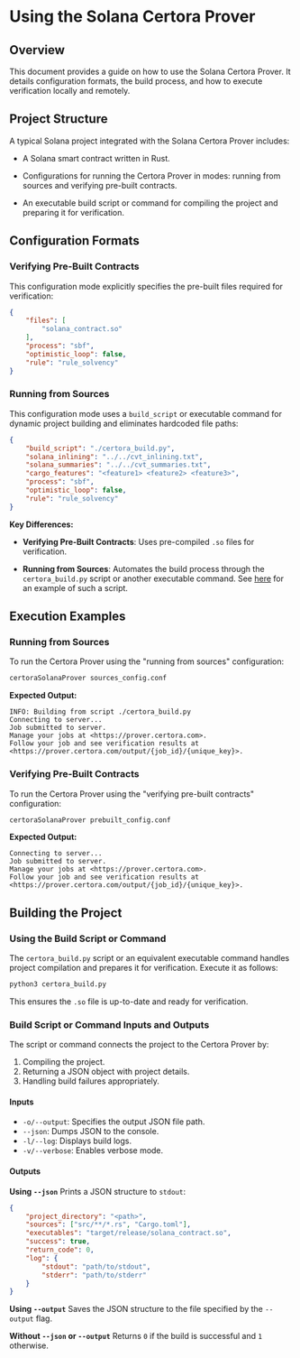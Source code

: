 # Using the Solana Certora Prover 

## Overview

This document provides a guide on how to use the Solana Certora
Prover. It details configuration formats, the build process, and how
to execute verification locally and remotely.


## Project Structure

A typical Solana project integrated with the Solana Certora Prover includes:

- A Solana smart contract written in Rust.

- Configurations for running the Certora Prover in modes: running from
  sources and verifying pre-built contracts.
 
- An executable build script or command for compiling the project and
  preparing it for verification.

## Configuration Formats

### Verifying Pre-Built Contracts

This configuration mode explicitly specifies the pre-built files required for verification:

```json
{
    "files": [
        "solana_contract.so"
    ],
    "process": "sbf",
    "optimistic_loop": false,
    "rule": "rule_solvency"
}
```

### Running from Sources

This configuration mode uses a `build_script` or executable command for dynamic project building and eliminates hardcoded file paths:

```json
{
    "build_script": "./certora_build.py",
    "solana_inlining": "../../cvt_inlining.txt",
    "solana_summaries": "../../cvt_summaries.txt",
    "cargo_features": "<feature1> <feature2> <feature3>",
    "process": "sbf",
    "optimistic_loop": false,
    "rule": "rule_solvency"
}
```

**Key Differences:**

- **Verifying Pre-Built Contracts**: Uses pre-compiled `.so` files for verification.

- **Running from Sources**: Automates the build process through the
  `certora_build.py` script or another executable
  command. See [here](scripts/certora_build.py) for an example of such a script. 

## Execution Examples

### Running from Sources

To run the Certora Prover using the "running from sources" configuration:

```bash
certoraSolanaProver sources_config.conf
```

**Expected Output:**

```
INFO: Building from script ./certora_build.py
Connecting to server...
Job submitted to server.
Manage your jobs at <https://prover.certora.com>.
Follow your job and see verification results at <https://prover.certora.com/output/{job_id}/{unique_key}>.
```

### Verifying Pre-Built Contracts

To run the Certora Prover using the "verifying pre-built contracts" configuration:

```bash
certoraSolanaProver prebuilt_config.conf
```

**Expected Output:**

```
Connecting to server...
Job submitted to server.
Manage your jobs at <https://prover.certora.com>.
Follow your job and see verification results at <https://prover.certora.com/output/{job_id}/{unique_key}>.
```

## Building the Project

### Using the Build Script or Command

The `certora_build.py` script or an equivalent executable command handles project compilation and prepares it for verification. Execute it as follows:

```bash
python3 certora_build.py
```

This ensures the `.so` file is up-to-date and ready for verification.

### Build Script or Command Inputs and Outputs

The script or command connects the project to the Certora Prover by:
1. Compiling the project.
2. Returning a JSON object with project details.
3. Handling build failures appropriately.

#### Inputs

- `-o/--output`: Specifies the output JSON file path.
- `--json`: Dumps JSON to the console.
- `-l/--log`: Displays build logs.
- `-v/--verbose`: Enables verbose mode.

#### Outputs

**Using `--json`**
Prints a JSON structure to `stdout`:

```json
{
    "project_directory": "<path>",
    "sources": ["src/**/*.rs", "Cargo.toml"],
    "executables": "target/release/solana_contract.so",
    "success": true,
    "return_code": 0,
    "log": {
        "stdout": "path/to/stdout",
        "stderr": "path/to/stderr"
    }
}
```

**Using `--output`**
Saves the JSON structure to the file specified by the `--output` flag.

**Without `--json` or `--output`**
Returns `0` if the build is successful and `1` otherwise.

